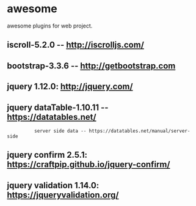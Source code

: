 # awesome

awesome plugins for web project.

## iscroll-5.2.0 -- http://iscrolljs.com/
## bootstrap-3.3.6 -- http://getbootstrap.com
## jquery 1.12.0: http://jquery.com/

## jquery dataTable-1.10.11 -- https://datatables.net/
              server side data -- https://datatables.net/manual/server-side
## jquery confirm 2.5.1: https://craftpip.github.io/jquery-confirm/
## jquery validation 1.14.0: https://jqueryvalidation.org/
